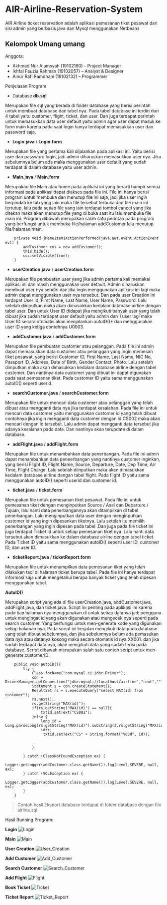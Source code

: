 # AIR-Airline-Reservation-System
AIR Airline ticket reservation adalah aplikasi pemesanan tiket pesawat dari sisi admin yang berbasis java dan Mysql menggunakan Netbeans

## Kelompok Umang umang

Anggota:
- Akhmad Nur Alamsyah (19102190) – Project Manager
- Ikhfal Fauzia Rahman (19102057) – Analyst & Designer
- Ainur Rafi Ramdhani (19102132) – Programmer 

Penjelasan Program

- Database **db.sql**

Merupakan file sql yang berada di folder database yang berisi perintah untuk membuat database dan tabel nya. Pada tabel database ini terdiri dari 4 tabel yaitu customer, flight, ticket, dan user. Dan juga terdapat perintah untuk memasukkan data user default yaitu admin agar user dapat masuk ke form main karena pada saat login hanya terdapat memasukkan user dan password saja. 

- **Login.java** / **Login.form**

Merupakan file yang pertama kali dijalankan pada aplikasi ini. Yaitu berisi user dan password login, jadi admin diharuskan memasukkan user nya. Jika sebelumnya belum ada maka menggunakan user default yang sudah terdapat di dalam database yaitu user admin.

- **Main.java** / **Main.form**

Merupakan file Main atau home pada aplikasi ini yang berarti hampir semua informasi pada aplikasi dapat diakses pada file ini. File ini hanya berisi program untuk membuka dan menutup file ini saja, jadi jika user ingin berpindah ke tab yang lain maka file tersebut terbuka dan file main ini tertutup, lalu pada setiap file yang lain terdapat tombol cancel yang jika ditekan maka akan menutup file yang di buka saat itu lalu membuka file main ini.
Program dibawah merupakan salah satu perintah pada program yang berfungsi untuk membuka file/halaman addCustomer lalu menutup file/halaman main.
```
    private void jMenuItem1ActionPerformed(java.awt.event.ActionEvent evt) {                                           
        addCustomer cus = new addCustomer();
        this.hide();
        cus.setVisible(true);
    }                   
```

- **userCreation.java** / **userCreation.form**

Merupakan file pembuatan user yang jika admin pertama kali memakai aplikasi ini dan masih menggunakan user default. Admin diharuskan membuat user nya sendiri dan jika ingin menggunakan aplikasi ini lagi maka admin dapat menggunakan user nya tersebut. Dan pada user Creation ini terdapat User Id, First Name, Last Name, User Name, Password. Lalu setelah diinputkan maka akan dimasukkan kedalam database airline dengan tabel user. Dan untuk User ID didapat jika mengikuti banyak user yang telah dibuat jika sudah terdapat user default yaitu admin dan 1 user lagi maka User ID secara otomatis akan menjalankan autoID()* dan menggunakan user ID yang ketiga contohnya U0003.

- **addCustomer.java** / **addCustomer.form**

Merupakan file pembuatan customer atau pelanggan. Pada file ini admin dapat memasukkan data customer atau pelanggan yang ingin memesan tiket pesawat, yang berisi Customer ID, First Name, Last Name, NIC No, Passport ID, Address, Date of Birth, Gender Contact, Photo. Lalu  setelah diinputkan maka akan dimasukkan kedalam database airline dengan tabel customer. Dan nantinya data customer yang dibuat ini dapat digunakan pada saat pemesanan tiket. Pada customer ID yaitu sama menggunakan autoID() seperti userid.

- **searchCustomer.java** / **searchCustomer.form**

Merupakan file untuk mencari data customer atau pelanggan yang telah dibuat atau mengganti data nya jika terdapat kesalahan. Pada file ini untuk mencari data customer yaitu menggunakan customer id yang telah dibuat contohnya jika ingin mengganti data customer dengan id CS002 maka akan mencari dengan id tersebut. Lalu admin dapat mengganti data tersebut jika adanya kesalahan pada data. Dan nantinya akan terupdate di dalam database.

- **addFlight.java** / **addFlight.form**

Merupakan file untuk menambahkan data penerbangan. Pada file ini admin dapat menambahkan data peneerbangan yang nantinya customer inginkan, yang berisi Flight ID, Flight Name, Source, Departure, Date, Dep Time, Arr Time, Flight Charge. Lalu setelah diinputkan maka akan dimasukkan kedalam database airline dengan tabel flight. Pada flight ID yaitu sama menggunakan autoID() seperti userid dan customer id.

- **ticket.java** / **ticket.form**

Merupakan file untuk pemesanan tiket pesawat. Pada file ini untuk pemesanan tiket dengan menginputkan Source / Asal dan Departure / Tujuan, lalu nanti data penerbangannya akan ditampilkan di tabel penerbangan. Lalu menginputkan data user dengan menginputkan customer id yang ingin dipesankan tiketnya. Lalu setelah itu memilih penerbangan yang ingin dipesan pada tabel .Dan juga pada file ticket ini juga terdapat Ticket Id untuk setiap pemesanan tiket nya .Lalu nanti data tersebut akan dimasukkan ke dalam database airline dengan tabel ticket. Pada Ticket ID yaitu sama menggunakan autoID() seperti user ID, customer ID, dan user ID.

- **ticketReport.java** / **ticketReport.form**

Merupakan file untuk menampilkan data pemesanan tiket yang telah dilakukan tadi di halaman ticket berupa tabel. Pada file ini hanya terdapat informasi saja untuk mengetahui berapa banyak ticket yang telah dipesan menggunakan tabel.

**AutoID()**

Merupakan script yang ada di file userCreation.java, addCustomer.java, addFlight.java, dan ticket.java. Script ini penting pada aplikasi ini karena pada tiap halaman nya menggunakan di untuk setiap datanya jadi pengguna untuk mengingat id yang akan digunakan atau mengecek nya seperti pada search customer. Yang berfungsi untuk men-generate kode yang digunakan setiap halaman nya. Pada script ini berjalan mengikuti data pada database yang telah dibuat sebelumnya, dan jika sebelumnya belum ada pemasukan data nya atau datanya kosong maka secara otomatis id nya XX001. dan jika sudah terdapat data nya, akan mengikuti data yang sudah terisi pada database.
Script dibawah merupakan salah satu contoh script untuk men-generate customerID.
```
    public void autoID(){
        try {
            Class.forName("com.mysql.cj.jdbc.Driver");
            con = DriverManager.getConnection("jdbc:mysql://localhost/airline","root","");
            Statement s = con.createStatement();
            ResultSet rs = s.executeQuery("select MAX(id) from customer");
            rs.next();
            rs.getString("MAX(id)");
            if(rs.getString("MAX(id)") == null){
                txtid.setText("CS001");
            }else {
                long id = Long.parseLong(rs.getString("MAX(id)").substring(2,rs.getString("MAX(id)").length()));
                id++;
                 txtid.setText("CS" + String.format("%03d", id));
                
                
            }
            
        } catch (ClassNotFoundException ex) {
            Logger.getLogger(addCustomer.class.getName()).log(Level.SEVERE, null, ex);
        } catch (SQLException ex) {
            Logger.getLogger(addCustomer.class.getName()).log(Level.SEVERE, null, ex);
        }
    }                   
```

> Contoh hasil Eksport database terdapat di folder database dengan file airline.sql


Hasil Running Program:


**Login**
![Login](https://user-images.githubusercontent.com/35266075/128621325-a4984e11-7ab6-4565-9356-b505bf7003eb.png)


**Main**
![Main](https://user-images.githubusercontent.com/35266075/128621327-4dceac06-9544-4f8b-bd0b-284f48cfa91d.png)


**User Creation**
![User_Creation](https://user-images.githubusercontent.com/35266075/128621319-88d5e2a1-ca85-44d7-8f4a-d4e416e092b3.png)


**Add Customer**
![Add_Customer](https://user-images.githubusercontent.com/35266075/128621322-88639121-02d5-4531-b356-1a5cc27481c0.png)


**Search Customer**
![Search_Customer](https://user-images.githubusercontent.com/35266075/128621330-006d4ba1-9fa3-419a-87bc-a4b77c080696.png)


**Add Flight**
![Flight](https://user-images.githubusercontent.com/35266075/128621324-28fb2809-ef7b-4849-a7db-9c29ead230de.png)


**Book Ticket**
![Ticket](https://user-images.githubusercontent.com/35266075/128621312-93267fe1-d355-4c0c-8eea-3f105edbb8f0.png)


**Ticket Report**
![Ticket_Report](https://user-images.githubusercontent.com/35266075/128621316-ea36d0d7-154e-4caf-a1b1-a65ab770e678.png)

